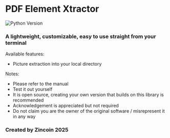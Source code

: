 # PDF Element Xtractor

![Python Version](https://img.shields.io/badge/python-3.12.2-blue)

### A lightweight, customizable, easy to use straight from your terminal

Available features:

- Picture extraction into your local directory

Notes:

- Please refer to the manual 
- Test it out yourself
- It is open source, creating your own version that builds on this library is recommended
- Acknowledgement is appreciated but not required
- Do not claim you are the owner of the original software / misrepresent it in any way

### Created by Zincoin 2025
